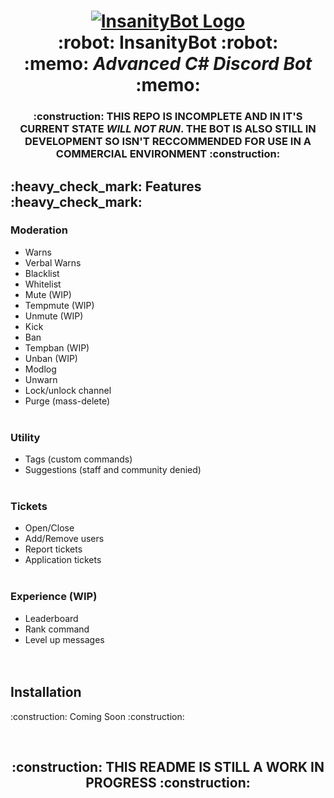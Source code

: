 <h1 align="center">
  <a href="https://github.com/InsanityNetwork/InsanityBot/"><img src="https://i.trainergamer.me/CLbsn.png" alt="InsanityBot Logo"></a>
  <br>
  :robot: InsanityBot :robot:
  <br>
  :memo: <em>Advanced C# Discord Bot</em> :memo:
  <br>
</h1>
<h3 align="center">
  :construction: THIS REPO IS INCOMPLETE AND IN IT'S CURRENT STATE <em>WILL NOT RUN</em>. THE BOT IS ALSO STILL IN DEVELOPMENT SO ISN'T RECCOMMENDED FOR USE IN A COMMERCIAL ENVIRONMENT :construction: 
<br>
</h3>
<h2>
  :heavy_check_mark: Features :heavy_check_mark:
</h2>
<h3>
  Moderation
</h3>
<ul>
  <li>Warns</li>
  <li>Verbal Warns</li>
  <li>Blacklist</li>
  <li>Whitelist</li>
  <li>Mute (WIP)</li>
  <li>Tempmute (WIP)</li>
  <li>Unmute (WIP)</li>
  <li>Kick</li>
  <li>Ban</li>
  <li>Tempban (WIP)</li>
  <li>Unban (WIP)</li>
  <li>Modlog</li>
  <li>Unwarn</li>
  <li>Lock/unlock channel</li>
  <li>Purge (mass-delete)</li>
<br>
</ul>
<h3>
  Utility
</h3>
<ul>
  <li>Tags (custom commands)</li>
  <li>Suggestions (staff and community denied)</li>
<br>
</ul>
<h3>
  Tickets
</h3>
<ul>
  <li>Open/Close</li>
  <li>Add/Remove users</li>
  <li>Report tickets</li>
  <li>Application tickets</li>
<br>
</ul>
<h3>
  Experience (WIP)
</h3>
<ul>
  <li>Leaderboard</li>
  <li>Rank command</li>
  <li>Level up messages</li>
<br>
<br>
</ul>
<h2>
  Installation
</h2>
<p>
:construction: Coming Soon :construction:
</p>
<br>
<h2 align="center">
  :construction: THIS README IS STILL A WORK IN PROGRESS :construction:
</h2>
